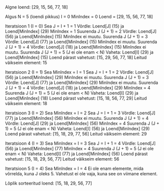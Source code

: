 
Algne loend: [29, 15, 56, 77, 18]

Algus
N = 5 (loendi pikkus)
I = 0
MinIndex = 0
Loend = [29, 15, 56, 77, 18]

Iteratsioon 1 (I = 0)
Sea J = I + 1 = 1
Võrdle: Loend[J] (15) ja Loend[MinIndex] (29)
MinIndex = 1
Suurenda J (J + 1) = 2
Võrdle: Loend[J] (56) ja Loend[MinIndex] (15)
MinIndex ei muutu.
Suurenda J (J + 1) = 3
Võrdle: Loend[J] (77) ja Loend[MinIndex] (15)
MinIndex ei muutu.
Suurenda J (J + 1) = 4
Võrdle: Loend[J] (18) ja Loend[MinIndex] (15)
MinIndex ei muutu.
Suurenda J (J + 1) = 5 (J ei ole enam < N)
Vaheta: Loend[I] (29) ja Loend[MinIndex] (15)
Loend pärast vahetust: [15, 29, 56, 77, 18]
Leitud väikseim element: 15


Iteratsioon 2 (I = 1)
Sea MinIndex = I = 1
Sea J = I + 1 = 2
Võrdle: Loend[J] (56) ja Loend[MinIndex] (29)
MinIndex ei muutu.
Suurenda J (J + 1) = 3
Võrdle: Loend[J] (77) ja Loend[MinIndex] (29)
MinIndex ei muutu.
Suurenda J (J + 1) = 4
Võrdle: Loend[J] (18) ja Loend[MinIndex] (29)
MinIndex = 4
Suurenda J (J + 1) = 5 (J ei ole enam < N)
Vaheta: Loend[I] (29) ja Loend[MinIndex] (18)
Loend pärast vahetust: [15, 18, 56, 77, 29]
Leitud väikseim element: 18


Iteratsioon 3 (I = 2)
Sea MinIndex = I = 2
Sea J = I + 1 = 3
Võrdle: Loend[J] (77) ja Loend[MinIndex] (56)
MinIndex ei muutu.
Suurenda J (J + 1) = 4
Võrdle: Loend[J] (29) ja Loend[MinIndex] (56)
MinIndex = 4
Suurenda J (J + 1) = 5 (J ei ole enam < N)
Vaheta: Loend[I] (56) ja Loend[MinIndex] (29)
Loend pärast vahetust: [15, 18, 29, 77, 56]
Leitud väikseim element: 29


Iteratsioon 4 (I = 3)
Sea MinIndex = I = 3
Sea J = I + 1 = 4
Võrdle: Loend[J] (56) ja Loend[MinIndex] (77)
MinIndex = 4
Suurenda J (J + 1) = 5 (J ei ole enam < N)
Vaheta: Loend[I] (77) ja Loend[MinIndex] (56)
Loend pärast vahetust: [15, 18, 29, 56, 77]
Leitud väikseim element: 56


Iteratsioon 5 (I = 4)
Sea MinIndex = I = 4
Ei ole enam elemente, mida võrrelda, kuna J oleks 5.
Vahetust ei ole vaja, kuna see on viimane element.

Lõplik sorteeritud loend: [15, 18, 29, 56, 77]
